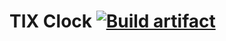 # TIX Clock [![Build artifact][build-src]][build-href] <!-- [![Netlify Status][netlify-src]][netlify-href] -->

<!-- Badges -->
[build-src]: https://img.shields.io/github/actions/workflow/status/Virenbar/tix-clock-web/build.yml?label=Build&logo=github
[build-href]: https://github.com/Virenbar/tix-clock-web/actions/workflows/build.yml

<!--
[netlify-src]: https://api.netlify.com/api/v1/badges/--/deploy-status
[netlify-href]: https://app.netlify.com/sites/--/deploys 
-->
